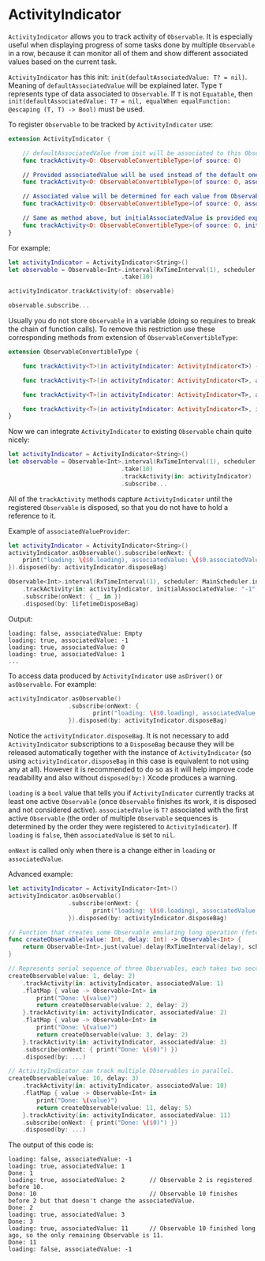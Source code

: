 # ActivityIndicator

`ActivityIndicator` allows you to track activity of `Observable`. It is especially useful when displaying progress of some tasks done by multiple `Observable` in a row, because it can monitor all of them and show different associated values based on the current task.

`ActivityIndicator` has this init: `init(defaultAssociatedValue: T? = nil)`. Meaning of `defaultAssociatedValue` will be explained later. Type `T` represents type of data associated to `Observable`. If `T` is not `Equatable`, then `init(defaultAssociatedValue: T? = nil, equalWhen equalFunction: @escaping (T, T) -> Bool)` must be used.

To register `Observable` to be tracked by `ActivityIndicator` use:

```swift
extension ActivityIndicator {

	// defaultAssociatedValue from init will be associated to this Observable.
    func trackActivity<O: ObservableConvertibleType>(of source: O)

    // Provided associatedValue will be used instead of the default one.
    func trackActivity<O: ObservableConvertibleType>(of source: O, associatedValue: T?)

    // Associated value will be determined for each value from Observable individually by associatedValueProvider. defaultAssociatedValue will be used as the first associated value.
    func trackActivity<O: ObservableConvertibleType>(of source: O, associatedValueProvider: @escaping (O.E) -> T?)

	// Same as method above, but initialAssociatedValue is provided explicitly.
    func trackActivity<O: ObservableConvertibleType>(of source: O, initialAssociatedValue: T?, associatedValueProvider: @escaping (O.E) -> T?) -> Observable<O.E>
}
```

For example:

```swift
let activityIndicator = ActivityIndicator<String>()
let observable = Observable<Int>.interval(RxTimeInterval(1), scheduler: MainScheduler.instance)
								.take(10)

activityIndicator.trackActivity(of: observable)

observable.subscribe...
```

Usually you do not store `Observable` in a variable (doing so requires to break the chain of function calls). To remove this restriction use these corresponding methods from extension of `ObservableConvertibleType`:

```swift
extension ObservableConvertibleType {

    func trackActivity<T>(in activityIndicator: ActivityIndicator<T>) -> Observable<E>

    func trackActivity<T>(in activityIndicator: ActivityIndicator<T>, associatedValue: T?) -> Observable<E>

    func trackActivity<T>(in activityIndicator: ActivityIndicator<T>, associatedValueProvider: @escaping (E) -> T?) -> Observable<E>

    func trackActivity<T>(in activityIndicator: ActivityIndicator<T>, initialAssociatedValue: T?, associatedValueProvider: @escaping (E) -> T?) -> Observable<E>
}
```

Now we can integrate `ActivityIndicator` to existing `Observable` chain quite nicely:

```swift
let activityIndicator = ActivityIndicator<String>()
let observable = Observable<Int>.interval(RxTimeInterval(1), scheduler: MainScheduler.instance)
								.take(10)
								.trackActivity(in: activityIndicator)
								.subscribe...
```

All of the `trackActivity` methods capture `ActivityIndicator` until the registered `Observable` is disposed, so that you do not have to hold a reference to it.

Example of `associatedValueProvider`:

```swift
let activityIndicator = ActivityIndicator<String>()
activityIndicator.asObservable().subscribe(onNext: {
    print("loading: \($0.loading), associatedValue: \($0.associatedValue ?? "Empty")")
}).disposed(by: activityIndicator.disposeBag)

Observable<Int>.interval(RxTimeInterval(1), scheduler: MainScheduler.instance)
    .trackActivity(in: activityIndicator, initialAssociatedValue: "-1", associatedValueProvider: { "\($0)" })
    .subscribe(onNext: { _ in })
    .disposed(by: lifetimeDisposeBag)
```

Output:

```
loading: false, associatedValue: Empty
loading: true, associatedValue: -1
loading: true, associatedValue: 0
loading: true, associatedValue: 1
...
```

To access data produced by `ActivityIndicator` use `asDriver()` or `asObservable`. For example:

```swift
activityIndicator.asObservable()
				 .subscribe(onNext: {
            			print("loading: \($0.loading), associatedValue: \($0.associatedValue ?? "")")
				 }).disposed(by: activityIndicator.disposeBag)
```

Notice the `activityIndicator.disposeBag`. It is not necessary to add `ActivityIndicator` subscriptions to a `DisposeBag` because they will be released automatically together with the instance of `ActivityIndicator` (so using `activityIndicator.disposeBag` in this case is equivalent to not using any at all). However it is recommended to do so as it will help improve code readability and also without `disposed(by:)` Xcode produces a warning.

`loading` is a `bool` value that tells you if `ActivityIndicator` currently tracks at least one active `Observable` (once `Observable` finishes its work, it is disposed and not considered active). `associatedValue` is `T?` associated with the first active `Observable` (the order of multiple `Observable` sequences is determined by the order they were registered to `ActivityIndicator`). If `loading` is `false`, then `associatedValue` is set to `nil`.

`onNext` is called only when there is a change either in `loading` or `associatedValue`.

Advanced example:

```swift
let activityIndicator = ActivityIndicator<Int>()
activityIndicator.asObservable()
				 .subscribe(onNext: {
    					print("loading: \($0.loading), associatedValue: \($0.associatedValue ?? -1)")	// If associatedValue is nil, print -1 instead.
				 }).disposed(by: activityIndicator.disposeBag)

// Function that creates some Observable emulating long operation (fetching data from disk, etc.).
func createObservable(value: Int, delay: Int) -> Observable<Int> {
    return Observable<Int>.just(value).delay(RxTimeInterval(delay), scheduler: MainScheduler.instance)
}

// Represents serial sequence of three Observables, each takes two seconds to compute. The trackActivity is called immediately so the priority of Observables is: 1, 2, 3, 10, 11 regardless of when they actually start doing something.
createObservable(value: 1, delay: 2)
    .trackActivity(in: activityIndicator, associatedValue: 1)
    .flatMap { value -> Observable<Int> in
        print("Done: \(value)")
        return createObservable(value: 2, delay: 2)
    }.trackActivity(in: activityIndicator, associatedValue: 2)
    .flatMap { value -> Observable<Int> in
        print("Done: \(value)")
        return createObservable(value: 3, delay: 2)
    }.trackActivity(in: activityIndicator, associatedValue: 3)
    .subscribe(onNext: { print("Done: \($0)") })
    .disposed(by: ...)

// ActivityIndicator can track multiple Observables in parallel.
createObservable(value: 10, delay: 3)
    .trackActivity(in: activityIndicator, associatedValue: 10)
    .flatMap { value -> Observable<Int> in
        print("Done: \(value)")
        return createObservable(value: 11, delay: 5)
    }.trackActivity(in: activityIndicator, associatedValue: 11)
    .subscribe(onNext: { print("Done: \($0)") })
    .disposed(by: ...)
```

The output of this code is:
```
loading: false, associatedValue: -1
loading: true, associatedValue: 1
Done: 1
loading: true, associatedValue: 2 		// Observable 2 is registered before 10.
Done: 10						        // Observable 10 finishes before 2 but that doesn't change the associatedValue.
Done: 2
loading: true, associatedValue: 3
Done: 3
loading: true, associatedValue: 11		// Observable 10 finished long ago, so the only remaining Observable is 11.
Done: 11
loading: false, associatedValue: -1
```
